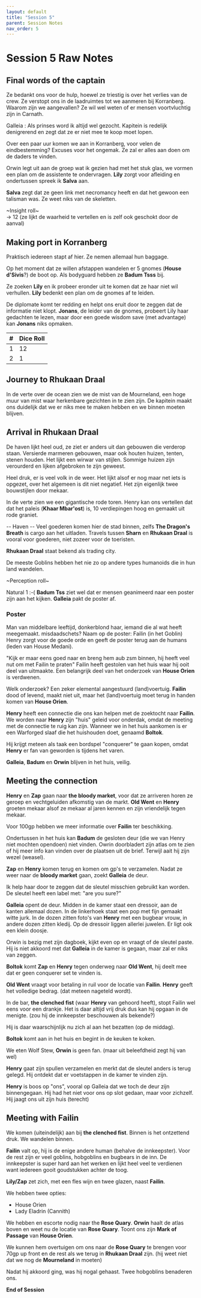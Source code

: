 ```yaml
---
layout: default
title: "Session 5"
parent: Session Notes
nav_order: 5
---
```


# Session 5 Raw Notes

## Final words of the captain

Ze bedankt ons voor de hulp, hoewel ze triestig is over het verlies van de crew.
Ze verstopt ons in de laadruimtes tot we aanmeren bij Korranberg.
Waarom zijn we aangevallen?
Ze wil wel weten of er mensen voortvluchtig zijn in Carnath.

Galleia : Als prinses word ik altijd wel gezocht.
Kapitein is redelijk denigrerend en zegt dat ze er niet mee te koop moet lopen.

Over een paar uur komen we aan in Korranberg, voor velen de eindbestemming?
Excuses voor het ongemak.
Ze zal er alles aan doen om de daders te vinden.

Orwin legt uit aan de groep wat ik gezien had met het stuk glas, we vormen een plan om de assistente te ondervragen.
**Lily** zorgt voor afleiding en ondertussen spreek ik **Salva** aan.

**Salva** zegt dat ze geen link met necromancy heeft en dat het gewoon een talisman was.
Ze weet niks van de skeletten.

<div class="text-yellow-300">
  ~Insight roll~
</div>
-> 12 (ze lijkt de waarheid te vertellen en is zelf ook geschokt door de aanval)

## Making port in Korranberg

Praktisch iedereen stapt af hier.
Ze nemen allemaal hun baggage.

Op het moment dat ze willen afstappen wandelen er 5 gnomes (**House d'Sivis**?) de boot op.
Als bodyguard hebben ze **Badum Tsss** bij.

Ze zoeken **Lily** en ik probeer eronder uit te komen dat ze haar niet wil verhullen.
**Lily** bedenkt een plan om de gnomes af te leiden.

De diplomate komt ter redding en helpt ons eruit door te zeggen dat de informatie niet klopt.
**Jonans**, de leider van de gnomes, probeert Lily haar gedachten te lezen, maar door een goede wisdom save (met advantage) kan **Jonans** niks opmaken.

| #              | Dice Roll |
| :-: | :- |
| 1      | 12      |
| 2       | 1       |

## Journey to Rhukaan Draal

In de verte over de ocean zien we de mist van de Mourneland, een hoge muur van mist waar herkenbare gezichten in te zien zijn.
De kapitein maakt ons duidelijk dat we er niks mee te maken hebben en we binnen moeten blijven.

## Arrival in Rhukaan Draal

De haven lijkt heel oud, ze ziet er anders uit dan gebouwen die verderop staan.
Versierde marmeren gebouwen, maar ook houten huizen, tenten, stenen houden.
Het lijkt een wirwar van stijlen.
Sommige huizen zijn verourderd en lijken afgebroken te zijn geweest.

Heel druk, er is veel volk in de weer.
Het lijkt alsof er nog maar net iets is opgezet, over het algemeen is dit niet negatief.
Het zijn eigenlijk twee bouwstijlen door mekaar.

In de verte zien we een gigantische rode toren.
Henry kan ons vertellen dat dat het paleis (**Khaar Mbar'ost**) is, 10 verdiepingen hoog en gemaakt uit rode graniet.

-- Haven --
Veel goederen komen hier de stad binnen, zelfs **The Dragon's Breath** is cargo aan het uitladen.
Travels tussen **Sharn** en **Rhukaan Draal** is vooral voor goederen, niet zozeer voor de toeristen.

**Rhukaan Draal** staat bekend als trading city.

De meeste Goblins hebben het nie zo op andere types humanoids die in hun land wandelen.

<div class="text-yellow-300">
  ~Perception roll~
</div>

Natural 1 :-(
**Badum Tss** ziet wel dat er mensen geanimeerd naar een poster zijn aan het kijken.
**Galleia** pakt de poster af.

### Poster
Man van middelbare leeftijd, donkerblond haar, iemand die al wat heeft meegemaakt.
misdaadschets?
Naam op de poster: Failin (in het Goblin)
Henry zorgt voor de goede orde en geeft de poster terug aan de humans (leden van House Medani).

"Kijk er maar eens goed naar en breng hem aub zsm binnen, hij heeft veel nut om met Failin te praten"
Failin heeft gestolen van het huis waar hij ooit deel van uitmaakte.
Een belangrijk deel van het onderzoek van **House Orien** is verdwenen.

Welk onderzoek?
Een zeker elemental aangestuurd (land)voertuig.
**Failin** dood of levend, maakt niet uit, maar het (land)voertuig moet terug in handen komen van **House Orien**.

**Henry** heeft een connectie die ons kan helpen met de zoektocht naar **Failin**.
We worden naar **Henry** zijn "huis" geleid voor onderdak, omdat de meeting met de connectie te ruig kan zijn.
Wanneer we in het huis aankomen is er een Warforged slaaf die het huishouden doet, genaamd **Boltok**.

Hij krijgt meteen als taak een bordspel "conquerer" te gaan kopen, omdat **Henry** er fan van geworden is tijdens het varen.

**Galleia**, **Badum** en **Orwin** blijven in het huis, veilig.

## Meeting the connection

**Henry** en **Zap** gaan naar **the bloody market**, voor dat ze arriveren horen ze geroep en vechtgeluiden afkomstig van de markt.
**Old Went** en **Henry** groeten mekaar alsof ze mekaar al jaren kennen en zijn vriendelijk tegen mekaar.

Voor 100gp hebben we meer informatie over **Failin** ter beschikking.

Ondertussen in het huis kan **Badum** de gesloten deur (die we van Henry niet mochten opendoen) niet vinden.
Owrin doorbladert zijn atlas om te zien of hij meer info kan vinden over de plaatsen uit de brief.
Terwijl aait hij zijn wezel (weasel).

**Zap** en **Henry** komen terug en komen om gp's te verzamelen.
Nadat ze weer naar de **bloody market** gaan, zoekt **Galleia** de deur.

Ik help haar door te zeggen dat de sleutel misschien gebruikt kan worden.
De sleutel heeft een label met: "are you sure?"

**Galleia** opent de deur.
Midden in de kamer staat een dressoir, aan de kanten allemaal dozen.
In de linkerhoek staat een pop met fijn gemaakt witte jurk.
In de dozen zitten foto's van **Henry** met een bugbear vrouw, in andere dozen zitten kledij.
Op de dressoir liggen allerlei juwelen.
Er ligt ook een klein doosje.

Orwin is bezig met zijn dagboek, kijkt even op en vraagt of de sleutel paste.
Hij is niet akkoord met dat **Galleia** in de kamer is gegaan, maar zal er niks van zeggen.

**Boltok** komt **Zap** en **Henry** tegen onderweg naar **Old Went**, hij deelt mee dat er geen conquerer set te vinden is.

**Old Went** vraagt voor betaling in ruil voor de locatie van **Failin**.
**Henry** geeft het volledige bedrag. (dat meteen nageteld wordt).

In de bar, **the clenched fist** (waar **Henry** van gehoord heeft), stopt Failin wel eens voor een drankje.
Het is daar altijd vrij druk dus kan hij opgaan in de menigte. (zou hij de innkeepster beschouwen als bekende?)

Hij is daar waarschijnlijk nu zich al aan het bezatten (op de middag).

**Boltok** komt aan in het huis en begint in de keuken te koken.

We eten Wolf Stew, **Orwin** is geen fan. (maar uit beleefdheid zegt hij van wel)

**Henry** gaat zijn spullen verzamelen en merkt dat de sleutel anders is terug gelegd.
Hij ontdekt dat er voetstappen in de kamer te vinden zijn.

**Henry** is boos op "ons", vooral op Galleia dat we toch de deur zijn binnengegaan.
Hij had het niet voor ons op slot gedaan, maar voor zichzelf.
Hij jaagt ons uit zijn huis (terecht)

## Meeting with Failin

We komen (uiteindelijk) aan bij **the clenched fist**.
Binnen is het ontzettend druk.
We wandelen binnen.

**Failin** valt op, hij is de enige andere human (behalve de innkeepster).
Voor de rest zijn er veel goblins, hobgoblins en bugbears in de inn.
De innkeepster is super hard aan het werken en lijkt heel veel te verdienen want iedereen gooit goudstukken achter de toog.

**Lily/Zap** zet zich, met een fles wijn en twee glazen, naast **Failin**.

We hebben twee opties:
- House Orien
- Lady Eladrin (Cannith)

We hebben en escorte nodig naar the **Rose Quary**.
**Orwin** haalt de atlas boven en weet nu de locatie van **Rose Quary**.
Toont ons zijn **Mark of Passage** van **House Orien**.

We kunnen hem overtuigen om ons naar de **Rose Quary** te brengen voor 70gp up front en de rest als we terug in **Rhukaan Draal** zijn. (hij weet niet dat we nog de **Mourneland** in moeten)

Nadat hij akkoord ging, was hij nogal gehaast.
Twee hobgoblins benaderen ons.

**End of Session**
